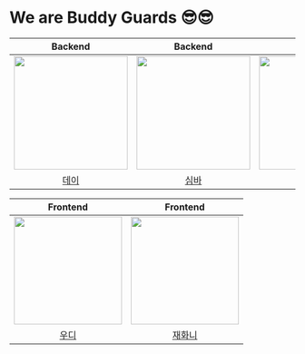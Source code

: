 # We are Buddy Guards 😎😎

|  Backend | Backend | Backend | Backend           |
| :----------------------------------------------------------: | :----------------------------------------------------------: | :----------------------------------------------------------: | :----------------------------------------------------------: |
| [<img src="https://avatars.githubusercontent.com/u/110711591?v=4" width=200>](https://github.com/seondays) | [<img src="https://avatars.githubusercontent.com/u/85946481?v=4" width=200>](https://github.com/shimbaa) | [<img src="https://avatars.githubusercontent.com/u/97939207?v=4" width=200>](https://github.com/pjm2571) | [<img src="https://avatars.githubusercontent.com/u/140429591?v=4" width=200>](https://github.com/jieunjin) |
|         [데이](https://github.com/seondays)       |              [심바](https://github.com/shimbaa)   |       [준마이](https://github.com/pjm2571)            |           [진](https://github.com/jieunjin)     |    

|  Frontend | Frontend |       
| :----------------------------------------------------------: | :----------------------------------------------------------: | 
| [<img src="https://avatars.githubusercontent.com/u/96780693?v=4" width=190>](https://github.com/minjeongHEO) | [<img src="https://avatars.githubusercontent.com/u/110621233?v=4" width=190>](https://github.com/Jinga02) | 
|         [우디](https://github.com/minjeongHEO)       |              [재화니](https://github.com/Jinga02)                     |             












